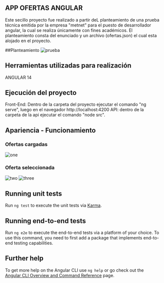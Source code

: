 ## APP OFERTAS ANGULAR

Este secillo proyecto fue realizado a partir deL planteamiento de una prueba técnica emitida por la empresa "metnet" para el puesto de desarrollador angular, la cual se realiza únicamente con fines académicos. El planteamiento consta del enunciado y un archivo (ofertas.json) el cual esta alojado en el proyecto.

##Planteamiento
![prueba](https://github.com/Estiiven/offers-angular-NGRX/assets/48731786/badf851d-ed8e-4ce9-bf0b-ecf103eb8563)

## Herramientas utilizadas para realización
ANGULAR 14

## Ejecución del proyecto

Front-End: Dentro de la carpeta del proyecto ejecutar el comando "ng serve", luego en el navegador http://localhost:4200 
API: dentro de la carpeta de la api ejecutar el comando "node src".

## Apariencia - Funcionamiento
### Ofertas cargadas
![one](https://github.com/Estiiven/offers-angular-NGRX/assets/48731786/9087d0e9-4104-40fe-8364-10cebf55f741)
### Oferta seleccionada
![two](https://github.com/Estiiven/offers-angular-NGRX/assets/48731786/aaa7ffc0-63f0-4bf3-9341-bcb648296910)
![three](https://github.com/Estiiven/offers-angular-NGRX/assets/48731786/f849736f-4193-4323-9caa-53d171fe9a7f)

## Running unit tests

Run `ng test` to execute the unit tests via [Karma](https://karma-runner.github.io).

## Running end-to-end tests

Run `ng e2e` to execute the end-to-end tests via a platform of your choice. To use this command, you need to first add a package that implements end-to-end testing capabilities.

## Further help

To get more help on the Angular CLI use `ng help` or go check out the [Angular CLI Overview and Command Reference](https://angular.io/cli) page.
